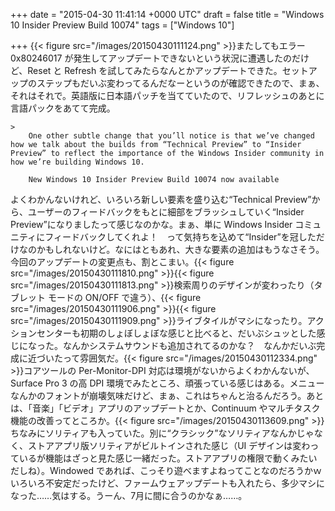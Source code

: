 
+++
date = "2015-04-30 11:41:14 +0000 UTC"
draft = false
title = "Windows 10 Insider Preview Build 10074"
tags = ["Windows 10"]

+++
{{< figure src="/images/20150430111124.png"  >}}またしてもエラー 0x80246017 が発生してアップデートできないという状況に遭遇したのだけど、Reset と Refresh を試してみたらなんとかアップデートできた。セットアップのステップもだいぶ変わってるんだなーというのが確認できたので、まぁ、それはそれで。英語版に日本語パッチを当てていたので、リフレッシュのあとに言語パックをあてて完成。

    >
        One other subtle change that you’ll notice is that we’ve changed how we talk about the builds from “Technical Preview” to “Insider Preview” to reflect the importance of the Windows Insider community in how we’re building Windows 10.

        New Windows 10 Insider Preview Build 10074 now available
    
よくわかんないけれど、いろいろ新しい要素を盛り込む“Technical Preview”から、ユーザーのフィードバックをもとに細部をブラッシュしていく“Insider Preview”になりましたって感じなのかな。まぁ、単に Windows Insider コミュニティにフィードバックしてくれよ！　って気持ちを込めて“Insider”を冠しただけなのかもしれないけど。なにはともあれ、大きな要素の追加はもうなさそう。今回のアップデートの変更点も、割とこまい。{{< figure src="/images/20150430111810.png"  >}}{{< figure src="/images/20150430111813.png"  >}}検索周りのデザインが変わったり（タブレット モードの ON/OFF で違う）、{{< figure src="/images/20150430111906.png"  >}}{{< figure src="/images/20150430111909.png"  >}}ライブタイルがマシになったり。アクションセンターも初期のしょぼしょぼな感じと比べると、だいぶシュッとした感じになった。なんかシステムサウンドも追加されてるのかな？　なんかだいぶ完成に近づいたって雰囲気だ。{{< figure src="/images/20150430112334.png"  >}}コアツールの Per-Monitor-DPI 対応は環境がないからよくわかんないが、Surface Pro 3 の高 DPI 環境でみたところ、頑張っている感じはある。メニューなんかのフォントが崩壊気味だけど、まぁ、これはちゃんと治るんだろう。あとは、「音楽」「ビデオ」アプリのアップデートとか、Continuum やマルチタスク機能の改善ってところか。{{< figure src="/images/20150430113609.png"  >}}ちなみにソリティアも入っていた。別に“クラシック”なソリティアなんかじゃなく、ストアアプリ版ソリティアがビルトインされた感じ（UI デザインは変わっているが機能はざっと見た感じ一緒だった。ストアアプリの権限で動くみたいだしね）。Windowed であれば、こっそり遊べますよねってことなのだろうかｗいろいろ不安定だったけど、ファームウェアップデートも入れたら、多少マシになった……気はする。うーん、7月に間に合うのかなぁ……。


